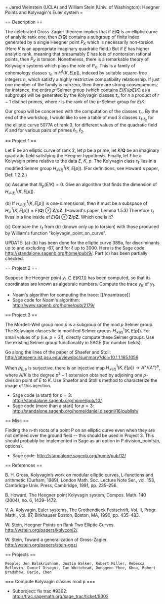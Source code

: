 = Jared Weinstein (UCLA) and William Stein (Univ. of Washington): Heegner Points and Kolyvagin's Euler system =

== Description ==

The celebrated Gross-Zagier theorem implies that if $E/\mathbf{Q}$ is
an elliptic curve of analytic rank one, then $E(\mathbf{Q})$ contains a
subgroup of finite index generated by a single Heegner point $P_K$
which is necessarily non-torsion.   (Here $K$ is an appropriate
imaginary quadratic field.)  But if $E$ has higher analytic rank,
meaning that presumably $E$ has lots of nontorsion rational points,
then $P_K$ is torsion.  Nonetheless, there is a remarkable theory of
Kolyvagin systems which plays the role of $P_K$.  This is a family of
cohomology classes $\tau_n$ in $H^1(K,E[p])$, indexed by suitable
square-free integers $n$, which satisfy a highly restrictive
compatibility relationship.   If just one member of the family is
nonzero, then there are strong consequences;  for instance, the entire
$p$-Selmer group (which contains $E(K)/pE(K)$ as a subgroup) will be
generated by the Kolyvagin classes $\tau_n$ for $n$ a product of $r-1$
distinct primes, where $r$ is the rank of the $p$-Selmer group for
$E/K$.


Our group will be concerned with the computation of the classes
$\tau_n$.   By the end of the workshop, I would like to see a table of
mod 3 classes $\tau_{\ell_1 \ell_2}$ for the elliptic curve 5077A of
rank 3, for different values of the quadratic field $K$ and for
various pairs of primes $\ell_1$, $\ell_2$.

== Project 1 ==

Let $E$ be an elliptic curve of rank 2, let $p$ be a prime, let $K/\mathbf{Q}$
be an imaginary quadratic field satisfying the Heegner hypothesis.  Finally, let $\ell$ be a 
Kolyvagin prime relative to the data $E$, $K$, $p$.  The Kolyvagin class $\tau_\ell$ lies in a modified Selmer group
$H^1_{\mathcal{F}(\ell)}(K,E[p])$.  (For definitions, see Howard's paper, Def. 1.2.2.)  

(a) Assume that $III_p(E/K)=0$.  Give an algorithm that finds the dimension of $H^1_{\mathcal{F}(\ell)}(K,E[p])$.

(b) If $H^1_{\mathcal{F}(\ell)}(K,E[p])$ is one-dimensional, then it must be a subspace of 
$H^1_{\mathcal{F}}(K,E[p])=E(\mathbf{Q})\otimes\mathbf{Z}/p\mathbf{Z}$. (Howard's paper, Lemma 1.5.3)  Therefore
$\tau_\ell$ lives in a line inside of $E(\mathbf{Q})\otimes\mathbf{Z}/p\mathbf{Z}$.  Which one is it?  

(c) Compare the $\tau_\ell$ from (b) (known only up to torsion) with those produced by William's function "kolyvagin_point_on_curve".

UPDATE:  (a)-(b) has been done for the elliptic curve 389a, for discriminants up to and excluding -67, and for $\ell$ up to $3000$. Here is the Sage code: http://standalone.sagenb.org/home/pub/9/.  Part (c) has been partially checked.

== Project 2 ==

Suppose the Heegner point $y_1\in E(K[1])$ has been computed, so that its coordinates are known as algebraic numbers.  Compute the trace $y_K$ of $y_1$.  

 * Noam's algorithm for computing the trace: [[/noamtrace]]
 * Sage code for Noam's algorithm: http://www.sagenb.org/home/pub/2179/
    

== Project 3 ==

The Mordell-Weil group mod $p$ is a subgroup of the mod $p$ Selmer group.  The Kolyvagin classes lie in modified Selmer groups $H^1_{\mathcal{F}(\ell)}(K,E[p])$.  For small values of $p$ (i.e. $p=2$!), directly compute these Selmer groups.  Use the existing Selmer group functionality in SAGE (for number fields).

Go along the lines of the paper of Shaefer and Stoll:  http://citeseerx.ist.psu.edu/viewdoc/summary?doi=10.1.1.165.1056

When $\rho_{E,p}$ is surjective, there is an injective map $H^1_{\mathcal{F}(\ell)}(K,E[p])\to A^\times/(A^\times)^p$, where $A/K$ is the degree $p^2-1$ extension obtained by adjoining one $p$-division point of $E$ to $K$.  Use Shaefor and Stoll's method to characterize the image of this injection.  


 * Sage code (a start) for $p=3$: http://standalone.sagenb.org/home/pub/10/
* Sage code (more than a start) for $p=3$: http://standalone.sagenb.org/home/daniel.disegni/16/publish/


== Misc ==

Finding the n-th roots of a point P on an elliptic curve even when they are not defined over the ground field -- this should be used in Project 3.
This should probably be implemented in Sage as an option in P.division_points(n, options). 

* Sage code: http://standalone.sagenb.org/home/pub/12/

== References ==

B. H. Gross, Kolyvagin’s work on modular elliptic curves, L-functions
and arithmetic (Durham, 1989), London Math. Soc. Lecture Note Ser.,
vol. 153, Cambridge Univ. Press, Cambridge, 1991, pp. 235–256.

B. Howard, The Heegner point Kolyvagin system, Compos. Math. 140
(2004), no. 6, 1439–1472.

V. A. Kolyvagin, Euler systems, The Grothendieck Festschrift, Vol. II,
Progr. Math., vol. 87, Birkhauser Boston, Boston, MA, 1990, pp.
435–483.

W. Stein,  Heegner Points on Rank Two Elliptic Curves.
http://wstein.org/papers/kolyconj2/.

W. Stein, Toward a generalization of Gross-Zagier.  http://wstein.org/papers/stein-ggz/

== Projects ==

    People: Jen Balakrishnan, Justin Walker, Robert Miller, Rebecca Bellovin, Daniel Disegni, Ian Whitehead, Donggeon Yhee, Khoa, Robert Bradshaw, Dario, Chen

=== Compute Kolyvagin classes mod p ===

 * Subproject: fix trac #9302: http://trac.sagemath.org/sage_trac/ticket/9302
